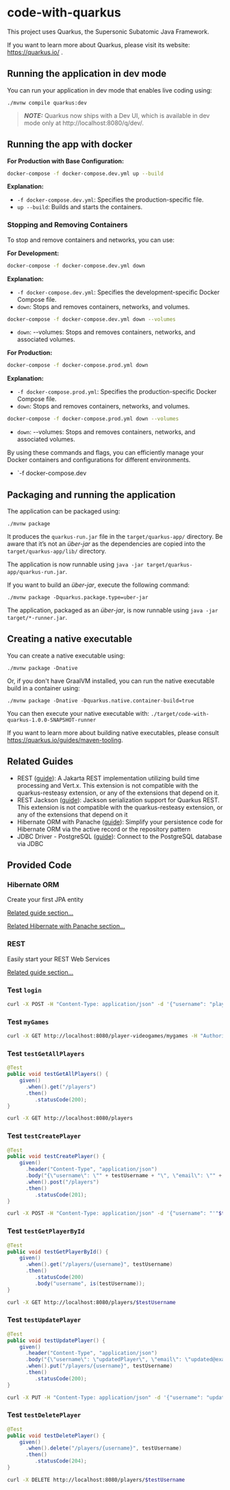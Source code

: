 # code-with-quarkus

This project uses Quarkus, the Supersonic Subatomic Java Framework.

If you want to learn more about Quarkus, please visit its website: https://quarkus.io/ .

## Running the application in dev mode

You can run your application in dev mode that enables live coding using:
```shell script
./mvnw compile quarkus:dev
```

> **_NOTE:_**  Quarkus now ships with a Dev UI, which is available in dev mode only at http://localhost:8080/q/dev/.

## Running the app with docker

**For Production with Base Configuration:**

```bash
docker-compose -f docker-compose.dev.yml up --build
```

**Explanation:**
- `-f docker-compose.dev.yml`: Specifies the production-specific file.
- `up --build`: Builds and starts the containers.

### **Stopping and Removing Containers**

To stop and remove containers and networks, you can use:

**For Development:**

```bash
docker-compose -f docker-compose.dev.yml down
```

**Explanation:**
- `-f docker-compose.dev.yml`: Specifies the development-specific Docker Compose file.
- `down`: Stops and removes containers, networks, and volumes.

```bash
docker-compose -f docker-compose.dev.yml down --volumes
```
- `down`: --volumes: Stops and removes containers, networks, and associated volumes.

**For Production:**

```bash
docker-compose -f docker-compose.prod.yml down
```

**Explanation:**
- `-f docker-compose.prod.yml`: Specifies the production-specific Docker Compose file.
- `down`: Stops and removes containers, networks, and volumes.

```bash
docker-compose -f docker-compose.prod.yml down --volumes
```
- `down`: --volumes: Stops and removes containers, networks, and associated volumes.

By using these commands and flags, you can efficiently manage your Docker containers and configurations for different environments.
- `-f docker-compose.dev






## Packaging and running the application

The application can be packaged using:
```shell script
./mvnw package
```
It produces the `quarkus-run.jar` file in the `target/quarkus-app/` directory.
Be aware that it’s not an _über-jar_ as the dependencies are copied into the `target/quarkus-app/lib/` directory.

The application is now runnable using `java -jar target/quarkus-app/quarkus-run.jar`.

If you want to build an _über-jar_, execute the following command:
```shell script
./mvnw package -Dquarkus.package.type=uber-jar
```

The application, packaged as an _über-jar_, is now runnable using `java -jar target/*-runner.jar`.

## Creating a native executable

You can create a native executable using: 
```shell script
./mvnw package -Dnative
```

Or, if you don't have GraalVM installed, you can run the native executable build in a container using: 
```shell script
./mvnw package -Dnative -Dquarkus.native.container-build=true
```

You can then execute your native executable with: `./target/code-with-quarkus-1.0.0-SNAPSHOT-runner`

If you want to learn more about building native executables, please consult https://quarkus.io/guides/maven-tooling.

## Related Guides

- REST ([guide](https://quarkus.io/guides/rest)): A Jakarta REST implementation utilizing build time processing and Vert.x. This extension is not compatible with the quarkus-resteasy extension, or any of the extensions that depend on it.
- REST Jackson ([guide](https://quarkus.io/guides/rest#json-serialisation)): Jackson serialization support for Quarkus REST. This extension is not compatible with the quarkus-resteasy extension, or any of the extensions that depend on it
- Hibernate ORM with Panache ([guide](https://quarkus.io/guides/hibernate-orm-panache)): Simplify your persistence code for Hibernate ORM via the active record or the repository pattern
- JDBC Driver - PostgreSQL ([guide](https://quarkus.io/guides/datasource)): Connect to the PostgreSQL database via JDBC

## Provided Code

### Hibernate ORM

Create your first JPA entity

[Related guide section...](https://quarkus.io/guides/hibernate-orm)

[Related Hibernate with Panache section...](https://quarkus.io/guides/hibernate-orm-panache)


### REST

Easily start your REST Web Services

[Related guide section...](https://quarkus.io/guides/getting-started-reactive#reactive-jax-rs-resources)


### Test `login`

```bash
curl -X POST -H "Content-Type: application/json" -d '{"username": "player2", "password": "password1"}' http://localhost:8080/auth/login
```


### Test `myGames`

```bash
curl -X GET http://localhost:8080/player-videogames/mygames -H "Authorization: Bearer TOKEN"
```


### Test `testGetAllPlayers`

```java
@Test
public void testGetAllPlayers() {
    given()
      .when().get("/players")
      .then()
         .statusCode(200);
}
```

```bash
curl -X GET http://localhost:8080/players
```

### Test `testCreatePlayer`

```java
@Test
public void testCreatePlayer() {
    given()
      .header("Content-Type", "application/json")
      .body("{\"username\": \"" + testUsername + "\", \"email\": \"" + testEmail + "\", \"password\": \"password123\"}")
      .when().post("/players")
      .then()
         .statusCode(201);
}
```

```bash
curl -X POST -H "Content-Type: application/json" -d '{"username": "'"$testUsername"'", "email": "'"$testEmail"'", "password": "password123", "role": "user"}' http://localhost:8080/players
```

### Test `testGetPlayerById`

```java
@Test
public void testGetPlayerById() {
    given()
      .when().get("/players/{username}", testUsername)
      .then()
         .statusCode(200)
         .body("username", is(testUsername));
}
```

```bash
curl -X GET http://localhost:8080/players/$testUsername
```

### Test `testUpdatePlayer`

```java
@Test
public void testUpdatePlayer() {
    given()
      .header("Content-Type", "application/json")
      .body("{\"username\": \"updatedPlayer\", \"email\": \"updated@example.com\", \"password\": \"newpassword\"}")
      .when().put("/players/{username}", testUsername)
      .then()
         .statusCode(200);
}
```

```bash
curl -X PUT -H "Content-Type: application/json" -d '{"username": "updatedPlayer", "email": "updated@example.com", "password": "newpassword"}' http://localhost:8080/players/$testUsername
```

### Test `testDeletePlayer`

```java
@Test
public void testDeletePlayer() {
    given()
      .when().delete("/players/{username}", testUsername)
      .then()
         .statusCode(204);
}
```

```bash
curl -X DELETE http://localhost:8080/players/$testUsername
```

